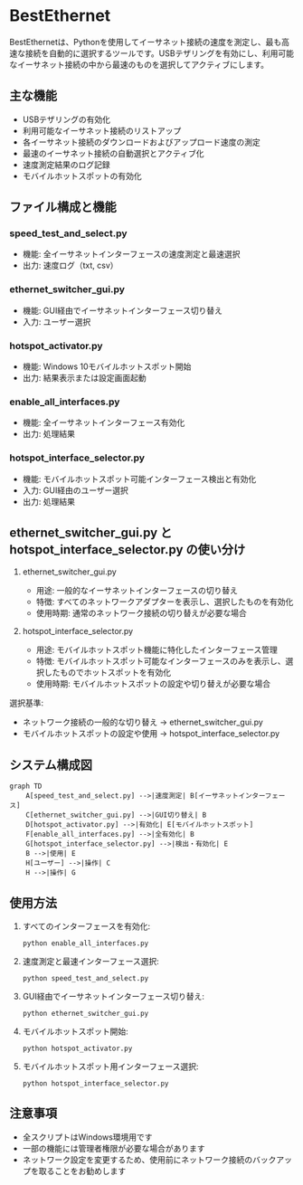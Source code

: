 # BestEthernet

BestEthernetは、Pythonを使用してイーサネット接続の速度を測定し、最も高速な接続を自動的に選択するツールです。USBテザリングを有効にし、利用可能なイーサネット接続の中から最速のものを選択してアクティブにします。

## 主な機能

- USBテザリングの有効化
- 利用可能なイーサネット接続のリストアップ
- 各イーサネット接続のダウンロードおよびアップロード速度の測定
- 最速のイーサネット接続の自動選択とアクティブ化
- 速度測定結果のログ記録
- モバイルホットスポットの有効化

## ファイル構成と機能

### speed_test_and_select.py
- 機能: 全イーサネットインターフェースの速度測定と最速選択
- 出力: 速度ログ（txt, csv）

### ethernet_switcher_gui.py
- 機能: GUI経由でイーサネットインターフェース切り替え
- 入力: ユーザー選択

### hotspot_activator.py
- 機能: Windows 10モバイルホットスポット開始
- 出力: 結果表示または設定画面起動

### enable_all_interfaces.py
- 機能: 全イーサネットインターフェース有効化
- 出力: 処理結果

### hotspot_interface_selector.py
- 機能: モバイルホットスポット可能インターフェース検出と有効化
- 入力: GUI経由のユーザー選択
- 出力: 処理結果

## ethernet_switcher_gui.py と hotspot_interface_selector.py の使い分け

1. ethernet_switcher_gui.py
   - 用途: 一般的なイーサネットインターフェースの切り替え
   - 特徴: すべてのネットワークアダプターを表示し、選択したものを有効化
   - 使用時期: 通常のネットワーク接続の切り替えが必要な場合

2. hotspot_interface_selector.py
   - 用途: モバイルホットスポット機能に特化したインターフェース管理
   - 特徴: モバイルホットスポット可能なインターフェースのみを表示し、選択したものでホットスポットを有効化
   - 使用時期: モバイルホットスポットの設定や切り替えが必要な場合

選択基準:
- ネットワーク接続の一般的な切り替え → ethernet_switcher_gui.py
- モバイルホットスポットの設定や使用 → hotspot_interface_selector.py

## システム構成図

```mermaid
graph TD
    A[speed_test_and_select.py] -->|速度測定| B[イーサネットインターフェース]
    C[ethernet_switcher_gui.py] -->|GUI切り替え| B
    D[hotspot_activator.py] -->|有効化| E[モバイルホットスポット]
    F[enable_all_interfaces.py] -->|全有効化| B
    G[hotspot_interface_selector.py] -->|検出・有効化| E
    B -->|使用| E
    H[ユーザー] -->|操作| C
    H -->|操作| G
```

## 使用方法

1. すべてのインターフェースを有効化:
   ```
   python enable_all_interfaces.py
   ```

2. 速度測定と最速インターフェース選択:
   ```
   python speed_test_and_select.py
   ```

3. GUI経由でイーサネットインターフェース切り替え:
   ```
   python ethernet_switcher_gui.py
   ```

4. モバイルホットスポット開始:
   ```
   python hotspot_activator.py
   ```

5. モバイルホットスポット用インターフェース選択:
   ```
   python hotspot_interface_selector.py
   ```

## 注意事項

- 全スクリプトはWindows環境用です
- 一部の機能には管理者権限が必要な場合があります
- ネットワーク設定を変更するため、使用前にネットワーク接続のバックアップを取ることをお勧めします
